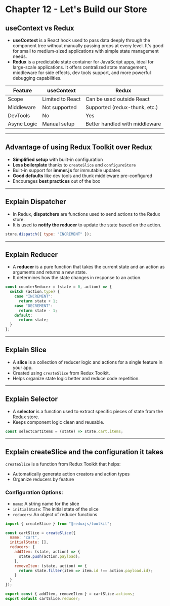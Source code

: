 # Chapter 12 - Let's Build our Store

## useContext vs Redux

- **useContext** is a React hook used to pass data deeply through the component tree without manually passing props at every level. It's good for small to medium-sized applications with simple state management needs.
- **Redux** is a predictable state container for JavaScript apps, ideal for large-scale applications. It offers centralized state management, middleware for side effects, dev tools support, and more powerful debugging capabilities.

| Feature        | useContext             | Redux                          |
|----------------|-------------------------|----------------------------------|
| Scope          | Limited to React        | Can be used outside React       |
| Middleware     | Not supported           | Supported (redux-thunk, etc.)   |
| DevTools       | No                      | Yes                             |
| Async Logic    | Manual setup            | Better handled with middleware  |

---

## Advantage of using Redux Toolkit over Redux

- **Simplified setup** with built-in configuration
- **Less boilerplate** thanks to `createSlice` and `configureStore`
- Built-in support for **immer.js** for immutable updates
- **Good defaults** like dev tools and thunk middleware pre-configured
- Encourages **best practices** out of the box

---

## Explain Dispatcher

- In Redux, **dispatchers** are functions used to send actions to the Redux store.
- It is used to **notify the reducer** to update the state based on the action.

```js
store.dispatch({ type: "INCREMENT" });
```

---

## Explain Reducer

- A **reducer** is a pure function that takes the current state and an action as arguments and returns a new state.
- It determines how the state changes in response to an action.

```js
const counterReducer = (state = 0, action) => {
  switch (action.type) {
    case "INCREMENT":
      return state + 1;
    case "DECREMENT":
      return state - 1;
    default:
      return state;
  }
};
```

---

## Explain Slice

- A **slice** is a collection of reducer logic and actions for a single feature in your app.
- Created using `createSlice` from Redux Toolkit.
- Helps organize state logic better and reduce code repetition.

---

## Explain Selector

- A **selector** is a function used to extract specific pieces of state from the Redux store.
- Keeps component logic clean and reusable.

```js
const selectCartItems = (state) => state.cart.items;
```

---

## Explain createSlice and the configuration it takes

`createSlice` is a function from Redux Toolkit that helps:
- Automatically generate action creators and action types
- Organize reducers by feature

### Configuration Options:
- `name`: A string name for the slice
- `initialState`: The initial state of the slice
- `reducers`: An object of reducer functions

```js
import { createSlice } from "@reduxjs/toolkit";

const cartSlice = createSlice({
  name: "cart",
  initialState: [],
  reducers: {
    addItem: (state, action) => {
      state.push(action.payload);
    },
    removeItem: (state, action) => {
      return state.filter(item => item.id !== action.payload.id);
    }
  }
});

export const { addItem, removeItem } = cartSlice.actions;
export default cartSlice.reducer;
```
